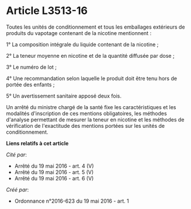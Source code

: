 # Article L3513-16

Toutes les unités de conditionnement et tous les emballages extérieurs de produits du vapotage contenant de la nicotine
mentionnent : 

1° La composition intégrale du liquide contenant de la nicotine ; 

2° La teneur moyenne en nicotine et de la quantité diffusée par dose ; 

3° Le numéro de lot ; 

4° Une recommandation selon laquelle le produit doit être tenu hors de portée des enfants ; 

5° Un avertissement sanitaire apposé deux fois. 

Un arrêté du ministre chargé de la santé fixe les caractéristiques et les modalités d'inscription de ces mentions
obligatoires, les méthodes d'analyse permettant de mesurer la teneur en nicotine et les méthodes de vérification de
l'exactitude des mentions portées sur les unités de conditionnement.

**Liens relatifs à cet article**

_Cité par_:

  - Arrêté du 19 mai 2016 - art. 4 (V)
  - Arrêté du 19 mai 2016 - art. 5 (V)
  - Arrêté du 19 mai 2016 - art. 6 (V)

_Créé par_:

  - Ordonnance n°2016-623 du 19 mai 2016 - art. 1
